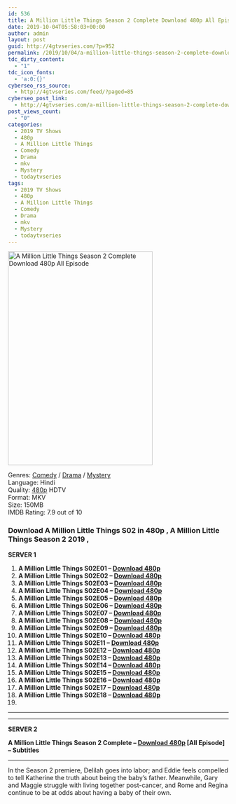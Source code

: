```yaml
---
id: 536
title: A Million Little Things Season 2 Complete Download 480p All Episode
date: 2019-10-04T05:58:03+00:00
author: admin
layout: post
guid: http://4gtvseries.com/?p=952
permalink: /2019/10/04/a-million-little-things-season-2-complete-download-480p-all-episode-2/
tdc_dirty_content:
  - "1"
tdc_icon_fonts:
  - 'a:0:{}'
cyberseo_rss_source:
  - http://4gtvseries.com/feed/?paged=85
cyberseo_post_link:
  - http://4gtvseries.com/a-million-little-things-season-2-complete-download-480p-all-episode/
post_views_count:
  - "0"
categories:
  - 2019 TV Shows
  - 480p
  - A Million Little Things
  - Comedy
  - Drama
  - mkv
  - Mystery
  - todaytvseries
tags:
  - 2019 TV Shows
  - 480p
  - A Million Little Things
  - Comedy
  - Drama
  - mkv
  - Mystery
  - todaytvseries
---
```

<img loading="lazy" class="aligncenter" src="https://3.bp.blogspot.com/-tCD3ETxzPkg/XY7fm8BrXlI/AAAAAAAAACs/s3yv3le5aVg_dv27xkDixVv4vtoTXZOaQCK4BGAYYCw/s1600/A%2BMillion%2BLittle%2BThings%2BSeason%2B2.jpg" alt="A Million Little Things Season 2 Complete Download 480p All Episode" width="330" height="488" />

Genres: <a href="http://4gtvseries.com/tag/comedy/" data-wpel-link="internal">Comedy</a> /&nbsp;<a href="http://4gtvseries.com/tag/drama/" data-wpel-link="internal">Drama</a> / <a href="http://4gtvseries.com/tag/mystery/" data-wpel-link="internal">Mystery</a>  
Language: Hindi  
Quality:&nbsp;<a href="http://4gtvseries.com/tag/480p/" data-wpel-link="internal">480p</a> HDTV  
Format: MKV  
Size: 150MB  
IMDB Rating: 7.9 out of 10

### **Download A Million Little Things S02 in 480p , A Million Little Things Season 2 2019 ,&nbsp;**

<span><strong>SERVER 1</strong></span>

  1. **A Million Little Things S02E01 – <a href="http://slink.dl480p.xyz/gwXo" data-wpel-link="external" target="_blank" rel="nofollow external noopener noreferrer" class="wpel-icon-left"><i class="wpel-icon fa fa-download" aria-hidden="true"></i>Download 480p</a>**
  2. **A Million Little Things S02E02 – <a href="http://slink.dl480p.xyz/HxTw" data-wpel-link="external" target="_blank" rel="nofollow external noopener noreferrer" class="wpel-icon-left"><i class="wpel-icon fa fa-download" aria-hidden="true"></i>Download 480p</a>**
  3. **A Million Little Things S02E03 – <a href="http://slink.dl480p.xyz/413QZBN0" data-wpel-link="external" target="_blank" rel="nofollow external noopener noreferrer" class="wpel-icon-left"><i class="wpel-icon fa fa-download" aria-hidden="true"></i>Download 480p</a>**
  4. **A Million Little Things S02E04 – <a href="http://slink.dl480p.xyz/FhFuiA" data-wpel-link="external" target="_blank" rel="nofollow external noopener noreferrer" class="wpel-icon-left"><i class="wpel-icon fa fa-download" aria-hidden="true"></i>Download 480p</a>**
  5. **A Million Little Things S02E05 – <a href="http://slink.dl480p.xyz/whVGOyaZ" data-wpel-link="external" target="_blank" rel="nofollow external noopener noreferrer" class="wpel-icon-left"><i class="wpel-icon fa fa-download" aria-hidden="true"></i>Download 480p</a>**
  6. **A Million Little Things S02E06 – <a href="http://slink.dl480p.xyz/nu1wxkf6" data-wpel-link="external" target="_blank" rel="nofollow external noopener noreferrer" class="wpel-icon-left"><i class="wpel-icon fa fa-download" aria-hidden="true"></i>Download 480p</a>**
  7. **A Million Little Things S02E07 – <a href="http://slink.dl480p.xyz/UFw48" data-wpel-link="external" target="_blank" rel="nofollow external noopener noreferrer" class="wpel-icon-left"><i class="wpel-icon fa fa-download" aria-hidden="true"></i>Download 480p</a>**
  8. **A Million Little Things S02E08 – <a href="http://slink.dl480p.xyz/al5f3vx" data-wpel-link="external" target="_blank" rel="nofollow external noopener noreferrer" class="wpel-icon-left"><i class="wpel-icon fa fa-download" aria-hidden="true"></i>Download 480p</a>**
  9. **A Million Little Things S02E09 – <a href="http://slink.dl480p.xyz/yJuGC" data-wpel-link="external" target="_blank" rel="nofollow external noopener noreferrer" class="wpel-icon-left"><i class="wpel-icon fa fa-download" aria-hidden="true"></i>Download 480p</a>**
 10. **A Million Little Things S02E10 – <a href="http://slink.dl480p.xyz/OmTXr3lG" data-wpel-link="external" target="_blank" rel="nofollow external noopener noreferrer" class="wpel-icon-left"><i class="wpel-icon fa fa-download" aria-hidden="true"></i>Download 480p</a>**
 11. **A Million Little Things S02E11 – <a href="http://slink.dl480p.xyz/o4hF" data-wpel-link="external" target="_blank" rel="nofollow external noopener noreferrer" class="wpel-icon-left"><i class="wpel-icon fa fa-download" aria-hidden="true"></i>Download 480p</a>**
 12. **A Million Little Things S02E12 – <a href="http://slink.dl480p.xyz/HmLvB" data-wpel-link="external" target="_blank" rel="nofollow external noopener noreferrer" class="wpel-icon-left"><i class="wpel-icon fa fa-download" aria-hidden="true"></i>Download 480p</a>**
 13. **A Million Little Things S02E13 – <a href="http://slink.dl480p.xyz/7YgJv" data-wpel-link="external" target="_blank" rel="nofollow external noopener noreferrer" class="wpel-icon-left"><i class="wpel-icon fa fa-download" aria-hidden="true"></i>Download 480p</a>**
 14. **A Million Little Things S02E14 – <a href="http://slink.dl480p.xyz/NWEf33" data-wpel-link="external" target="_blank" rel="nofollow external noopener noreferrer" class="wpel-icon-left"><i class="wpel-icon fa fa-download" aria-hidden="true"></i>Download 480p</a>**
 15. **A Million Little Things S02E15 – <a href="http://slink.dl480p.xyz/8Z6PMS" data-wpel-link="external" target="_blank" rel="nofollow external noopener noreferrer" class="wpel-icon-left"><i class="wpel-icon fa fa-download" aria-hidden="true"></i>Download 480p</a>**
 16. **A Million Little Things S02E16 – <a href="http://slink.dl480p.xyz/KZBW7ldl" data-wpel-link="external" target="_blank" rel="nofollow external noopener noreferrer" class="wpel-icon-left"><i class="wpel-icon fa fa-download" aria-hidden="true"></i>Download 480p</a>**
 17. **A Million Little Things S02E17 – <a href="http://slink.dl480p.xyz/pohQ" data-wpel-link="external" target="_blank" rel="nofollow external noopener noreferrer" class="wpel-icon-left"><i class="wpel-icon fa fa-download" aria-hidden="true"></i>Download 480p</a>**
 18. **A Million Little Things S02E18 – <a href="http://slink.dl480p.xyz/5yb8Qv" data-wpel-link="external" target="_blank" rel="nofollow external noopener noreferrer" class="wpel-icon-left"><i class="wpel-icon fa fa-download" aria-hidden="true"></i>Download 480p</a>**
 19. 

* * *

* * *

<span><strong>SERVER 2</strong></span>

**A Million Little Things Season 2 Complete – <a href="http://dl480p.xyz/894/" data-wpel-link="external" target="_blank" rel="nofollow external noopener noreferrer" class="wpel-icon-left"><i class="wpel-icon fa fa-download" aria-hidden="true"></i>Download 480p</a> [All Episode] – Subtitles**

* * *

In the Season 2 premiere, Delilah goes into labor; and Eddie feels compelled to tell Katherine the truth about being the baby’s father. Meanwhile, Gary and Maggie struggle with living together post-cancer, and Rome and Regina continue to be at odds about having a baby of their own.

<div align="center">
</div>